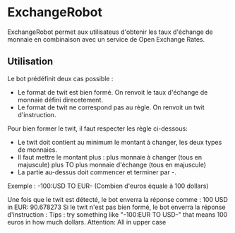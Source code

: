 # ExchangeRobot

ExchangeRobot permet aux utilisateus d'obtenir les taux d'échange de monnaie en combinaison avec un service de Open Exchange Rates.

## Utilisation

Le bot prédéfinit deux cas possible : 
* Le format de twit est bien formé. On renvoit le taux d'échange de monnaie défini direcetement.
* Le format de twit ne correspond pas au règle. On renvoit un twit d'instruction.

Pour bien former le twit, il faut respecter les règle ci-dessous:
* Le twit doit contient au minimum le montant à changer, les deux types de monnaies.
* Il faut mettre le montant plus : plus monnaie à changer (tous en majuscule) plus TO plus monnaie d'échange (tous en majuscule)
* La partie au-dessus doit commencer et terminer par -.

Exemple :
  -100:USD TO EUR-
  (Combien d'euros équale à 100 dollars)
  
Une fois que le twit est détecté, le bot enverra la réponse comme : 100 USD in EUR: 90.678273
Si le twit n'est pas bien formé, le bot enverra la réponse d'instruction : 
  Tips : try something like "-100:EUR TO USD-" that means 100 euros in how much dollars. Attention: All in upper case
